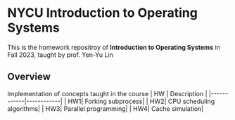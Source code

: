 # NYCU Introduction to Operating Systems
This is the homework repositroy of **Introduction to Operating Systems** in Fall 2023, taught by prof. Yen-Yu Lin

## Overview
Implementation of concepts taught in the course
| HW   | Description   |
|------------|------------|
| HW1| Forking subprocess|
| HW2| CPU scheduling algorithms|
| HW3| Parallel programming|
| HW4| Cache simulation|
